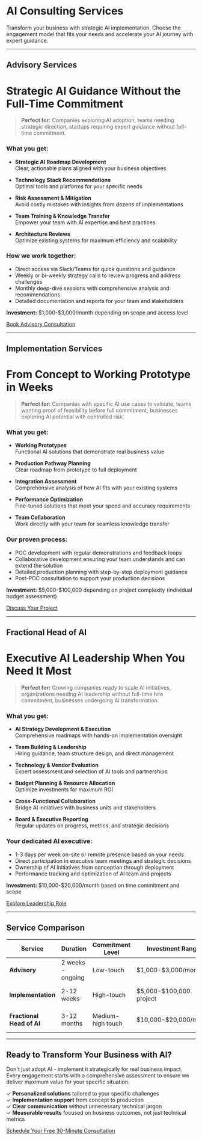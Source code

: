 # AI Consulting Services

Transform your business with strategic AI implementation. Choose the engagement model that fits your needs and accelerate your AI journey with expert guidance.

---

## Advisory Services
# Strategic AI Guidance Without the Full-Time Commitment

> **Perfect for:** Companies exploring AI adoption, teams needing strategic direction, startups requiring expert guidance without full-time commitment.

### What you get:

- **Strategic AI Roadmap Development**  
  Clear, actionable plans aligned with your business objectives

- **Technology Stack Recommendations**  
  Optimal tools and platforms for your specific needs  

- **Risk Assessment & Mitigation**  
  Avoid costly mistakes with insights from dozens of implementations

- **Team Training & Knowledge Transfer**  
  Empower your team with AI expertise and best practices

- **Architecture Reviews**  
  Optimize existing systems for maximum efficiency and scalability

### How we work together:

- Direct access via Slack/Teams for quick questions and guidance
- Weekly or bi-weekly strategy calls to review progress and address challenges
- Monthly deep-dive sessions with comprehensive analysis and recommendations
- Detailed documentation and reports for your team and stakeholders

**Investment:** \$1,000-\$3,000/month depending on scope and access level

<a href="https://calendar.google.com/calendar/appointments/schedules/AcZssZ0JQSYOeX4y5slQlDYH66ugJq05Yx9Mj2gwfAOam5kfXNTRJZIZZUuJoHT-BsbKS-HgIM7M67ij?gv=true" class="custom-cta-button small" target="_blank">Book Advisory Consultation</a>

---

## Implementation Services  
# From Concept to Working Prototype in Weeks

> **Perfect for:** Companies with specific AI use cases to validate, teams wanting proof of feasibility before full commitment, businesses exploring AI potential with controlled risk.

### What you get:

- **Working Prototypes**  
  Functional AI solutions that demonstrate real business value

- **Production Pathway Planning**  
  Clear roadmap from prototype to full deployment

- **Integration Assessment**  
  Comprehensive analysis of how AI fits with your existing systems

- **Performance Optimization**  
  Fine-tuned solutions that meet your speed and accuracy requirements

- **Team Collaboration**  
  Work directly with your team for seamless knowledge transfer

### Our proven process:

- POC development with regular demonstrations and feedback loops
- Collaborative development ensuring your team understands and can extend the solution
- Detailed production planning with step-by-step deployment guidance
- Post-POC consultation to support your production decisions

**Investment:** \$5,000-\$100,000 depending on project complexity (individual budget assessment)

<a href="https://calendar.google.com/calendar/appointments/schedules/AcZssZ0JQSYOeX4y5slQlDYH66ugJq05Yx9Mj2gwfAOam5kfXNTRJZIZZUuJoHT-BsbKS-HgIM7M67ij?gv=true" class="custom-cta-button small" target="_blank">Discuss Your Project</a>

---

## Fractional Head of AI
# Executive AI Leadership When You Need It Most

> **Perfect for:** Growing companies ready to scale AI initiatives, organizations needing AI leadership without full-time hire commitment, businesses undergoing AI transformation.

### What you get:

- **AI Strategy Development & Execution**  
  Comprehensive roadmaps with hands-on implementation oversight

- **Team Building & Leadership**  
  Hiring guidance, team structure design, and direct management

- **Technology & Vendor Evaluation**  
  Expert assessment and selection of AI tools and partnerships  

- **Budget Planning & Resource Allocation**  
  Optimize investments for maximum ROI

- **Cross-Functional Collaboration**  
  Bridge AI initiatives with business units and stakeholders

- **Board & Executive Reporting**  
  Regular updates on progress, metrics, and strategic decisions

### Your dedicated AI executive:

- 1-3 days per week on-site or remote presence based on your needs
- Direct participation in executive team meetings and strategic decisions
- Ownership of AI initiatives from conception through deployment
- Performance tracking and optimization of AI team and projects

**Investment:** \$10,000-\$20,000/month based on time commitment and scope

<a href="https://calendar.google.com/calendar/appointments/schedules/AcZssZ0JQSYOeX4y5slQlDYH66ugJq05Yx9Mj2gwfAOam5kfXNTRJZIZZUuJoHT-BsbKS-HgIM7M67ij?gv=true" class="custom-cta-button small" target="_blank">Explore Leadership Role</a>

---

## Service Comparison

| Service | Duration | Commitment Level | Investment Range | Best For |
|---------|----------|------------------|------------------|----------|
| **Advisory** | 2 weeks - ongoing | Low-touch | \$1,000-\$3,000/month | Strategic guidance & planning |
| **Implementation** | 2-12 weeks | High-touch | \$5,000-\$100,000 project | POC development & validation |
| **Fractional Head of AI** | 3-12 months | Medium-high touch | \$10,000-\$20,000/month | Leadership & team scaling |

---

## Ready to Transform Your Business with AI?

Don't just adopt AI - implement it strategically for real business impact. Every engagement starts with a comprehensive assessment to ensure we deliver maximum value for your specific situation.

<div class="cta-container" markdown>
  <div class="cta-benefits" markdown>
  
  ✓ **Personalized solutions** tailored to your specific challenges  
  ✓ **Implementation support** from concept to production  
  ✓ **Clear communication** without unnecessary technical jargon  
  ✓ **Measurable results** focused on business outcomes, not just technical metrics  
  
  </div>
  <a href="https://calendar.google.com/calendar/appointments/schedules/AcZssZ0JQSYOeX4y5slQlDYH66ugJq05Yx9Mj2gwfAOam5kfXNTRJZIZZUuJoHT-BsbKS-HgIM7M67ij?gv=true" class="custom-cta-button" target="_blank">Schedule Your Free 30-Minute Consultation</a>
</div>


